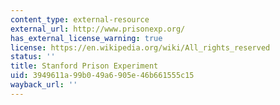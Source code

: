 ```yaml
---
content_type: external-resource
external_url: http://www.prisonexp.org/
has_external_license_warning: true
license: https://en.wikipedia.org/wiki/All_rights_reserved
status: ''
title: Stanford Prison Experiment
uid: 3949611a-99b0-49a6-905e-46b661555c15
wayback_url: ''
---
```

